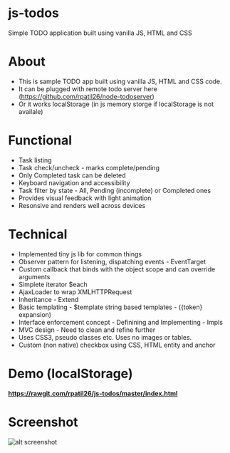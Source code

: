 # js-todos
Simple TODO application built using vanilla JS, HTML and CSS

# About
* This is sample TODO app built using vanilla JS, HTML and CSS code. 
* It can be plugged with remote todo server here (https://github.com/rpatil26/node-todoserver)
* Or it works localStorage (in js memory storge if localStorage is not availale)

# Functional
* Task listing
* Task check/uncheck - marks complete/pending 
* Only Completed task can be deleted 
* Keyboard navigation and accessibility
* Task filter by state - All, Pending (incomplete) or Completed ones
* Provides visual feedback with light animation 
* Resonsive and renders well across devices

# Technical
* Implemented tiny js lib for common things
 * Observer pattern for listening, dispatching events - EventTarget
 * Custom callback that binds with the object scope and can override arguments
 * Simplete iterator $each 
 * AjaxLoader to wrap XMLHTTPRequest 
 * Inheritance - Extend
 * Basic templating - $template string based templates - ({token} expansion)
 * Interface enforcement concept - Definining and Implementing - Impls
* MVC design - Need to clean and refine further
* Uses CSS3, pseudo classes etc. Uses no images or tables. 
* Custom (non native) checkbox using CSS, HTML entity and anchor

# Demo (localStorage)
**https://rawgit.com/rpatil26/js-todos/master/index.html**

# Screenshot
![alt screenshot](https://raw.githubusercontent.com/rpatil26/js-todos/master/screenshot.png)
